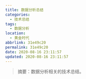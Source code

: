 ```yaml
---
title: 数据分析总结
categories:
  - 技术总结
tags:
  - 数据分析
location:
  - 黄金时代
abbrlink: 31e49c20
permalink: 31e49c20
date: 2020-08-16 23:11:57
updated: 2020-08-16 23:11:57
---
```


> 摘要：数据分析相关的技术总结。

<!-- more -->